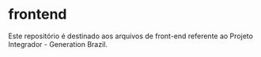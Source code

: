 # frontend
Este repositório é destinado aos arquivos de front-end referente ao Projeto Integrador - Generation Brazil.
